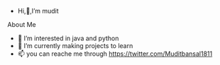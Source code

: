 - Hi,👋,I’m mudit

About Me
- 👀 I’m interested in java and python
- 🌱 I’m currently making projects to learn 
- 📫 you can reache me through https://twitter.com/Muditbansal1811

<!---
mudit18nov2003/mudit18nov2003 is a ✨ special ✨ repository because its `README.md` (this file) appears on your GitHub profile.
You can click the Preview link to take a look at your changes.
--->
